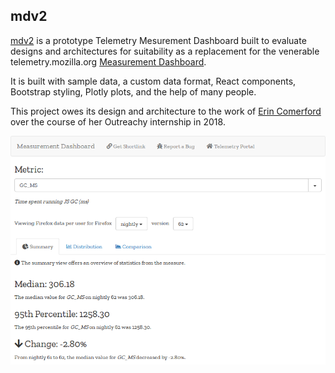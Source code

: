 ## mdv2

[mdv2](https://mozilla.github.io/mdv2/) is a prototype Telemetry Mesurement
Dashboard built to evaluate designs and architectures for suitability as a
replacement for the venerable telemetry.mozilla.org
[Measurement Dashboard](https://telemetry.mozilla.org/new-pipeline/dist.html).

It is built with sample data, a custom data format, React components, Bootstrap
styling, Plotly plots, and the help of many people.

This project owes its design and architecture to the work of
[Erin Comerford](https://github.com/ecomerford) over the course of her Outreachy
internship in 2018.

![Screenshot of mdv2](/screenshot.png?raw=true)
